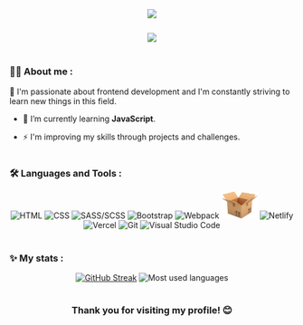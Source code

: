 
<br />

<h1 align="center">
    <img src="https://readme-typing-svg.herokuapp.com/?font=Pacifico&size=35&duration=2500&pause=50&color=ba74d5&center=true&vCenter=true&width=500&height=70&duration=4000&lines=Hi+There!+👋;+I'm+Zsanett+Fekete!;" />
</h1>

<div align="center">
    <img src="https://visitor-badge.laobi.icu/badge?page_id=zsanifekete.zsanifekete" />
</div>

#

### 👩‍💻 About me :

💬 I'm passionate about frontend development and I'm constantly striving to learn new things in this field.

- 🌱 I’m currently learning **JavaScript**.

- ⚡ I'm improving my skills through projects and challenges.

#

### 🛠️ Languages and Tools :

<div align="center">
    <img src="https://skillicons.dev/icons?i=html" title="HTML" alt="HTML"/>
    <img src="https://skillicons.dev/icons?i=css" title="CSS" alt="CSS"/>
    <img src="https://skillicons.dev/icons?i=sass" title="SASS/SCSS" alt="SASS/SCSS"/>
    <img src="https://skillicons.dev/icons?i=bootstrap" title="Bootstrap" alt="Bootstrap"/>
    <img src="https://skillicons.dev/icons?i=webpack" title="Webpack" alt="Webpack"/>
    <img src="icons/parcel-icon.png" title="Parcel" alt="Netlify" style="width: 4rem"/>
    <img src="https://skillicons.dev/icons?i=netlify" title="Netlify" alt="Netlify"/>
    <img src="https://skillicons.dev/icons?i=vercel" title="Vercel" alt="Vercel"/>
    <img src="https://skillicons.dev/icons?i=git" title="Git" alt="Git"/>
    <img src="https://skillicons.dev/icons?i=vscode" title="Visual Studio Code" alt="Visual Studio Code"/>
</div>

#

### ✨ My stats :

<p align="center">
    <!--<img  width="330px" src="https://github-readme-stats.vercel.app/api?username=zsanifekete&show_icons=true&theme=dark&hide_border=true&title_color=E5E5E5&icon_color=D484F4&bg_color=211F27&text_color=89B4FA&ring_color=D484F4" alt="GitHub Stats" /> --> 
    <a href="https://git.io/streak-stats"><img width="350px" src="https://github-readme-streak-stats.herokuapp.com?user=zsanifekete&theme=dark-minimalist&hide_border=true&date_format=%5BY%20%5DM%20j&mode=weekly" alt="GitHub Streak" /></a>
    <!--<img width="330px" height="200px" src="https://github-readme-stats.vercel.app/api/top-langs/?username=zsanifekete&langs_count=8&theme=dark&hide_border=true&bg_color=211F27" alt="Most used languages" />-->
    <img width="300px" src="https://github-readme-stats.vercel.app/api/top-langs/?username=zsanifekete&layout=compact&bg_color=211F27&hide_border=true&title_color=89B4FA&text_color=E5E5E5" alt="Most used languages" />
      
</p> 

#

<h3 align="center"> Thank you for visiting my profile! 😊 </h3>


<!--
**zsanifekete/zsanifekete** is a ✨ _special_ ✨ repository because its `README.md` (this file) appears on your GitHub profile.

Here are some ideas to get you started:

- 🔭 I’m currently working on ...
- 🌱 I’m currently learning ...
- 👯 I’m looking to collaborate on ...
- 🤔 I’m looking for help with ...
- 💬 Ask me about ...
- 📫 How to reach me: ...
- 😄 Pronouns: ...
- ⚡ Fun fact: ...
-->
